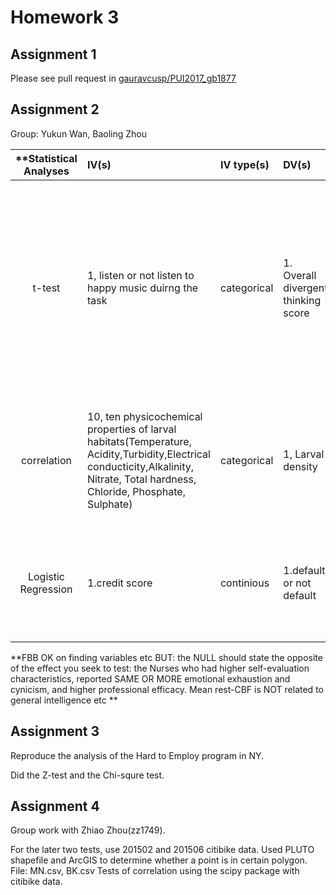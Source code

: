 # Homework 3

## Assignment 1
Please see pull request in [gauravcusp/PUI2017_gb1877](https://github.com/gauravcusp/PUI2017_gb1877/pull/2)

## Assignment 2

Group: Yukun Wan, Baoling Zhou

| **Statistical Analyses	|  IV(s)  |  IV type(s) |  DV(s)  |  DV type(s)  |  Control Var | Control Var type  | Question to be answered | _H0_ | alpha | link to paper **| 
|:----------:|:----------|:------------|:-------------|:-------------|:------------|:------------- |:------------------|:----:|:-------:|:-------|
t-test	| 1, listen or not listen to happy music duirng the task | categorical  | 1. Overall divergent thinking score | continious ratio | 2, gender, age | categorical, continuous | Is creativity higher for participants who listened to ‘happy music’ (i.e., classical music high on arousal and positive mood) while performing the divergent creativity task, than for participants who performed the task in silence. | overall divergent thinking score test group <= overall divergent thinking score control group | 0.0083 | [Happy creativity: Listening to happy music facilitates divergent thinking](http://journals.plos.org/plosone/article?id=10.1371/journal.pone.0182210)|
correlation | 10, ten physicochemical properties of larval habitats(Temperature, Acidity,Turbidity,Electrical conducticity,Alkalinity, Nitrate, Total hardness, Chloride, Phosphate, Sulphate)  | categorical | 1, Larval density| numerical | 2, 15 species; 11 different habitates | categorical | 	How strongly and in what direction are physicochemical factors and larval density related | there was no significant negative correlation between physicochemical characteristics and larval abundance | 0.05 | [Correlation between mosquito larval density and their habitat physicochemical characteristics in Mazandaran Province, northern Iran](http://journals.plos.org/plosntds/article?id=10.1371/journal.pntd.0005835) | 
Logistic Regression	| 1.credit score | continious  | 1.default or not default | categorical ||| 	How does application credit scoring determine the probability that a credit applicant will default on his/her credit obligation | there is no significant correlation between credit scoring and default rate of applicant | 1 | [Large Unbalanced Credit Scoring Using Lasso-Logistic Regression Ensemble](http://journals.plos.org/plosone/article?id=10.1371/journal.pone.0117844)|

**FBB OK on finding variables etc BUT: the NULL should state the opposite of the effect you seek to test: the Nurses who had higher self-evaluation characteristics, reported SAME OR MORE emotional exhaustion and cynicism, and higher professional efficacy. Mean rest-CBF is NOT related to general intelligence etc **

## Assignment 3
Reproduce the analysis of the Hard to Employ program in NY.

Did the Z-test and the Chi-squre test.

## Assignment 4

Group work with Zhiao Zhou(zz1749).

For the later two tests, use 201502 and 201506 citibike data. Used PLUTO shapefile and ArcGIS to determine whether a point is in certain polygon. File: MN.csv, BK.csv
Tests of correlation using the scipy package with citibike data.

